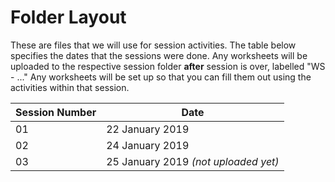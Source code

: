 # Folder Layout
These are files that we will use for session activities. The table below specifies the dates that the sessions were done. Any worksheets will be uploaded to the respective session folder __after__ session is over, labelled "WS - ..." Any worksheets will be set up so that you can fill them out using the activities within that session.

|Session Number  |Date             |
|-----------------|-----------------|
|01      |22 January 2019  |
|02      |24 January 2019  |
|03      |25 January 2019 *(not uploaded yet)*|
